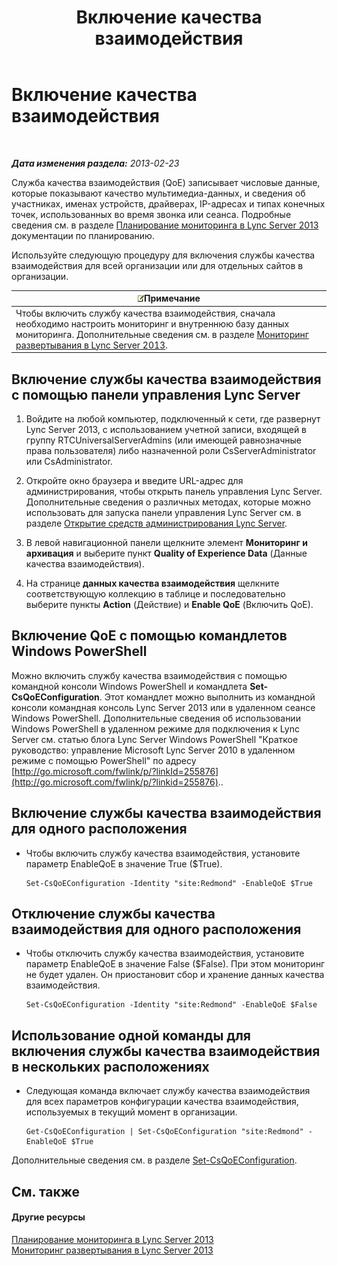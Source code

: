 ﻿---
title: Включение качества взаимодействия
TOCTitle: Включение качества взаимодействия
ms:assetid: c8bb3c67-b324-4d94-8158-00c792c7ac42
ms:mtpsurl: https://technet.microsoft.com/ru-ru/library/Gg182583(v=OCS.15)
ms:contentKeyID: 49311159
ms.date: 05/19/2016
mtps_version: v=OCS.15
ms.translationtype: HT
---

# Включение качества взаимодействия

 

_**Дата изменения раздела:** 2013-02-23_

Служба качества взаимодействия (QoE) записывает числовые данные, которые показывают качество мультимедиа-данных, и сведения об участниках, именах устройств, драйверах, IP-адресах и типах конечных точек, использованных во время звонка или сеанса. Подробные сведения см. в разделе [Планирование мониторинга в Lync Server 2013](lync-server-2013-planning-for-monitoring.md) документации по планированию.

Используйте следующую процедуру для включения службы качества взаимодействия для всей организации или для отдельных сайтов в организации.

<table>
<thead>
<tr class="header">
<th><img src="images/Gg398412.note(OCS.15).gif" title="note" alt="note" />Примечание</th>
</tr>
</thead>
<tbody>
<tr class="odd">
<td>Чтобы включить службу качества взаимодействия, сначала необходимо настроить мониторинг и внутреннюю базу данных мониторинга. Дополнительные сведения см. в разделе <a href="lync-server-2013-deploying-monitoring.md">Мониторинг развертывания в Lync Server 2013</a>.</td>
</tr>
</tbody>
</table>


## Включение службы качества взаимодействия с помощью панели управления Lync Server

1.  Войдите на любой компьютер, подключенный к сети, где развернут Lync Server 2013, с использованием учетной записи, входящей в группу RTCUniversalServerAdmins (или имеющей равнозначные права пользователя) либо назначенной роли CsServerAdministrator или CsAdministrator.

2.  Откройте окно браузера и введите URL-адрес для администрирования, чтобы открыть панель управления Lync Server. Дополнительные сведения о различных методах, которые можно использовать для запуска панели управления Lync Server см. в разделе [Открытие средств администрирования Lync Server](lync-server-2013-open-lync-server-administrative-tools.md).

3.  В левой навигационной панели щелкните элемент **Мониторинг и архивация** и выберите пункт **Quality of Experience Data** (Данные качества взаимодействия).

4.  На странице **данных качества взаимодействия** щелкните соответствующую коллекцию в таблице и последовательно выберите пункты **Action** (Действие) и **Enable QoE** (Включить QoE).

## Включение QoE с помощью командлетов Windows PowerShell

Можно включить службу качества взаимодействия с помощью командной консоли Windows PowerShell и командлета **Set-CsQoEConfiguration**. Этот командлет можно выполнить из командной консоли командная консоль Lync Server 2013 или в удаленном сеансе Windows PowerShell. Дополнительные сведения об использовании Windows PowerShell в удаленном режиме для подключения к Lync Server см. статью блога Lync Server Windows PowerShell "Краткое руководство: управление Microsoft Lync Server 2010 в удаленном режиме с помощью PowerShell" по адресу [http://go.microsoft.com/fwlink/p/?linkId=255876](http://go.microsoft.com/fwlink/p/?linkid=255876)..

## Включение службы качества взаимодействия для одного расположения

  - Чтобы включить службу качества взаимодействия, установите параметр EnableQoE в значение True ($True).
    
        Set-CsQoEConfiguration -Identity "site:Redmond" -EnableQoE $True

## Отключение службы качества взаимодействия для одного расположения

  - Чтобы отключить службу качества взаимодействия, установите параметр EnableQoE в значение False ($False). При этом мониторинг не будет удален. Он приостановит сбор и хранение данных качества взаимодействия.
    
        Set-CsQoEConfiguration -Identity "site:Redmond" -EnableQoE $False

## Использование одной команды для включения службы качества взаимодействия в нескольких расположениях

  - Следующая команда включает службу качества взаимодействия для всех параметров конфигурации качества взаимодействия, используемых в текущий момент в организации.
    
        Get-CsQoEConfiguration | Set-CsQoEConfiguration "site:Redmond" -EnableQoE $True

Дополнительные сведения см. в разделе [Set-CsQoEConfiguration](set-csqoeconfiguration.md).

## См. также

#### Другие ресурсы

[Планирование мониторинга в Lync Server 2013](lync-server-2013-planning-for-monitoring.md)  
[Мониторинг развертывания в Lync Server 2013](lync-server-2013-deploying-monitoring.md)

